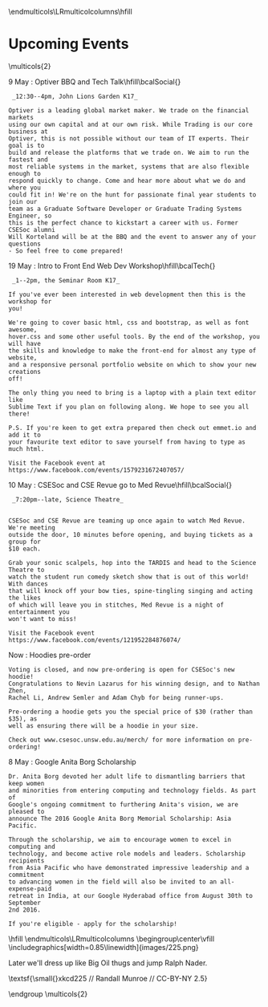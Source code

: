 \endmulticols\LRmulticolcolumns\hfill

Upcoming Events
===============

\multicols{2}

9 May
:    Optiver BBQ and Tech Talk\hfill\bcalSocial{} 

     _12:30--4pm, John Lions Garden K17_

    Optiver is a leading global market maker. We trade on the financial markets
    using our own capital and at our own risk. While Trading is our core business at
    Optiver, this is not possible without our team of IT experts. Their goal is to
    build and release the platforms that we trade on. We aim to run the fastest and
    most reliable systems in the market, systems that are also flexible enough to
    respond quickly to change. Come and hear more about what we do and where you
    could fit in! We're on the hunt for passionate final year students to join our
    team as a Graduate Software Developer or Graduate Trading Systems Engineer, so
    this is the perfect chance to kickstart a career with us. Former CSESoc alumni
    Will Korteland will be at the BBQ and the event to answer any of your questions
    - So feel free to come prepared!


19 May
:    Intro to Front End Web Dev Workshop\hfill\bcalTech{}
 
     _1--2pm, the Seminar Room K17_

    If you've ever been interested in web development then this is the workshop for 
    you!

    We're going to cover basic html, css and bootstrap, as well as font awesome, 
    hover.css and some other useful tools. By the end of the workshop, you will have 
    the skills and knowledge to make the front-end for almost any type of website, 
    and a responsive personal portfolio website on which to show your new creations 
    off!

    The only thing you need to bring is a laptop with a plain text editor like 
    Sublime Text if you plan on following along. We hope to see you all there!

    P.S. If you're keen to get extra prepared then check out emmet.io and add it to 
    your favourite text editor to save yourself from having to type as much html.

    Visit the Facebook event at https://www.facebook.com/events/1579231672407057/

10 May
:    CSESoc and CSE Revue go to Med Revue\hfill\bcalSocial{} 

     _7:20pm--late, Science Theatre_


    CSESoc and CSE Revue are teaming up once again to watch Med Revue. We're meeting 
    outside the door, 10 minutes before opening, and buying tickets as a group for 
    $10 each.

    Grab your sonic scalpels, hop into the TARDIS and head to the Science Theatre to 
    watch the student run comedy sketch show that is out of this world! With dances 
    that will knock off your bow ties, spine-tingling singing and acting the likes 
    of which will leave you in stitches, Med Revue is a night of entertainment you 
    won't want to miss!

    Visit the Facebook event https://www.facebook.com/events/121952284876074/

Now
:    Hoodies pre-order 


    Voting is closed, and now pre-ordering is open for CSESoc's new hoodie! 
    Congratulations to Nevin Lazarus for his winning design, and to Nathan Zhen, 
    Rachel Li, Andrew Semler and Adam Chyb for being runner-ups.

    Pre-ordering a hoodie gets you the special price of $30 (rather than $35), as 
    well as ensuring there will be a hoodie in your size.

    Check out www.csesoc.unsw.edu.au/merch/ for more information on pre-ordering!

8 May
:    Google Anita Borg Scholarship


    Dr. Anita Borg devoted her adult life to dismantling barriers that keep women 
    and minorities from entering computing and technology fields. As part of 
    Google's ongoing commitment to furthering Anita's vision, we are pleased to 
    announce The 2016 Google Anita Borg Memorial Scholarship: Asia Pacific.

    Through the scholarship, we aim to encourage women to excel in computing and 
    technology, and become active role models and leaders. Scholarship recipients 
    from Asia Pacific who have demonstrated impressive leadership and a commitment 
    to advancing women in the field will also be invited to an all-expense-paid 
    retreat in India, at our Google Hyderabad office from August 30th to September 
    2nd 2016.

    If you're eligible - apply for the scholarship!

\hfill
\endmulticols\LRmulticolcolumns
\begingroup\center\vfill
\includegraphics[width=0.85\linewidth]{images/225.png}

Later we'll dress up like Big Oil thugs and jump Ralph Nader.

\textsf{\small{}xkcd225 // Randall Munroe // CC-BY-NY 2.5}

\endgroup
\multicols{2}
